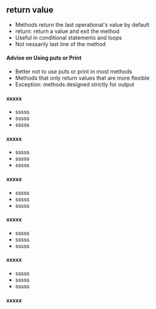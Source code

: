 ## return value 

* Methods return the last operational's value by default
* return: return a value and exit the method 
* Useful in conditional statements and loops 
* Not nessarily last line of the method 

#### Advise on Using puts or Print

* Better not to use puts or print in most methods
* Methods that only return values that are more flexible 
* Exception: methods designed strictly for output 

#### xxxxx

* sssss
* sssss
* sssss

#### xxxxx

* sssss
* sssss
* sssss

#### xxxxx

* sssss
* sssss
* sssss

#### xxxxx

* sssss
* sssss
* sssss

#### xxxxx

* sssss
* sssss
* sssss

#### xxxxx
